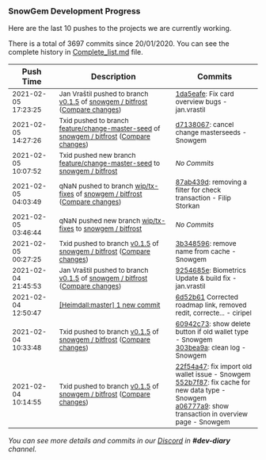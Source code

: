 
### SnowGem Development Progress

Here are the last 10 pushes to the projects we are currently working.

There is a total of 3697 commits since 20/01/2020. You can see the complete history in
 [Complete_list.md](Complete_list.md) file.

| Push Time | Description | Commits |
| --- | --- | --- |
| <sub>2021-02-05 17:23:25</sub> | <sub>Jan Vraštil pushed to branch [v0\.1\.5](https://gitlab.com/snowgem/bitfrost/commits/v0.1.5) of [snowgem / bitfrost](https://gitlab.com/snowgem/bitfrost) ([Compare changes](https://gitlab.com/snowgem/bitfrost/compare/3b3485967ef56db96c7792dbf291fd8a8c032ca1...1da5eafee0bad7544c3359dc371fca4bdbe700ad))</sub> | <sub>[1da5eafe](https://gitlab.com/snowgem/bitfrost/-/commit/1da5eafee0bad7544c3359dc371fca4bdbe700ad): Fix card overview bugs - jan.vrastil</sub> |
| <sub>2021-02-05 14:27:26</sub> | <sub>Txid pushed to branch [feature/change\-master\-seed](https://gitlab.com/snowgem/bitfrost/commits/feature/change-master-seed) of [snowgem / bitfrost](https://gitlab.com/snowgem/bitfrost) ([Compare changes](https://gitlab.com/snowgem/bitfrost/compare/242da9bb6c545fd58e437159dd4baa702635fee7...d7138067b62f6d245876f500f8e43463709dc382))</sub> | <sub>[d7138067](https://gitlab.com/snowgem/bitfrost/-/commit/d7138067b62f6d245876f500f8e43463709dc382): cancel change masterseeds - Snowgem</sub> |
| <sub>2021-02-05 10:07:52</sub> | <sub>Txid pushed new branch [feature/change\-master\-seed](https://gitlab.com/snowgem/bitfrost/commits/feature/change-master-seed) to [snowgem / bitfrost](https://gitlab.com/snowgem/bitfrost)</sub> | <sub>_No Commits_</sub> |
| <sub>2021-02-05 04:03:49</sub> | <sub>qNaN pushed to branch [wip/tx\-fixes](https://gitlab.com/snowgem/bitfrost/commits/wip/tx-fixes) of [snowgem / bitfrost](https://gitlab.com/snowgem/bitfrost) ([Compare changes](https://gitlab.com/snowgem/bitfrost/compare/74ff9e0080230bca7e22aeec69e1261818e2869a...87ab439d3aab882167d3dcc4be83050929a9598a))</sub> | <sub>[87ab439d](https://gitlab.com/snowgem/bitfrost/-/commit/87ab439d3aab882167d3dcc4be83050929a9598a): removing a filter for check transaction - Filip Storkan</sub> |
| <sub>2021-02-05 03:46:44</sub> | <sub>qNaN pushed new branch [wip/tx\-fixes](https://gitlab.com/snowgem/bitfrost/commits/wip/tx-fixes) to [snowgem / bitfrost](https://gitlab.com/snowgem/bitfrost)</sub> | <sub>_No Commits_</sub> |
| <sub>2021-02-05 00:27:25</sub> | <sub>Txid pushed to branch [v0\.1\.5](https://gitlab.com/snowgem/bitfrost/commits/v0.1.5) of [snowgem / bitfrost](https://gitlab.com/snowgem/bitfrost) ([Compare changes](https://gitlab.com/snowgem/bitfrost/compare/9254685e6520a7187770d2586e136335aa1d89c2...3b3485967ef56db96c7792dbf291fd8a8c032ca1))</sub> | <sub>[3b348596](https://gitlab.com/snowgem/bitfrost/-/commit/3b3485967ef56db96c7792dbf291fd8a8c032ca1): remove name from cache - Snowgem</sub> |
| <sub>2021-02-04 21:45:53</sub> | <sub>Jan Vraštil pushed to branch [v0\.1\.5](https://gitlab.com/snowgem/bitfrost/commits/v0.1.5) of [snowgem / bitfrost](https://gitlab.com/snowgem/bitfrost) ([Compare changes](https://gitlab.com/snowgem/bitfrost/compare/303bea9a891b4ba4b8d18f9775b3e05f8a57adff...9254685e6520a7187770d2586e136335aa1d89c2))</sub> | <sub>[9254685e](https://gitlab.com/snowgem/bitfrost/-/commit/9254685e6520a7187770d2586e136335aa1d89c2): Biometrics Update & build fix - jan.vrastil</sub> |
| <sub>2021-02-04 12:50:47</sub> | <sub>[[Heimdall:master] 1 new commit](https://github.com/ciripel/Heimdall/commit/6d52b61f0e5265fd052e2eb6e8039192c37ded39)</sub> | <sub>[6d52b61](https://github.com/ciripel/Heimdall/commit/6d52b61f0e5265fd052e2eb6e8039192c37ded39) Corrected roadmap link, removed redit, correcte... - ciripel</sub> |
| <sub>2021-02-04 10:33:48</sub> | <sub>Txid pushed to branch [v0\.1\.5](https://gitlab.com/snowgem/bitfrost/commits/v0.1.5) of [snowgem / bitfrost](https://gitlab.com/snowgem/bitfrost) ([Compare changes](https://gitlab.com/snowgem/bitfrost/compare/a06777a947cc4b5d31e96f1a80d0534ea38859a5...303bea9a891b4ba4b8d18f9775b3e05f8a57adff))</sub> | <sub>[60942c73](https://gitlab.com/snowgem/bitfrost/-/commit/60942c738f9eedfbe72eef122006347518d79ca7): show delete button if old wallet type - Snowgem<br>[303bea9a](https://gitlab.com/snowgem/bitfrost/-/commit/303bea9a891b4ba4b8d18f9775b3e05f8a57adff): clean log - Snowgem</sub> |
| <sub>2021-02-04 10:14:55</sub> | <sub>Txid pushed to branch [v0\.1\.5](https://gitlab.com/snowgem/bitfrost/commits/v0.1.5) of [snowgem / bitfrost](https://gitlab.com/snowgem/bitfrost) ([Compare changes](https://gitlab.com/snowgem/bitfrost/compare/e949764302e298dba98f29e225613ed731c17886...a06777a947cc4b5d31e96f1a80d0534ea38859a5))</sub> | <sub>[22f54a47](https://gitlab.com/snowgem/bitfrost/-/commit/22f54a47d32e41c1b90fa0b48f750e9e7c123e95): fix import old wallet issue - Snowgem<br>[552b7f87](https://gitlab.com/snowgem/bitfrost/-/commit/552b7f877b498c84d5f163f3ac5df75f9e6bb99c): fix cache for new data type - Snowgem<br>[a06777a9](https://gitlab.com/snowgem/bitfrost/-/commit/a06777a947cc4b5d31e96f1a80d0534ea38859a5): show transaction in overview page - Snowgem</sub> |

_You can see more details and commits in our [Discord](https://discord.gg/zumGnbg) in **#dev-diary** channel._
